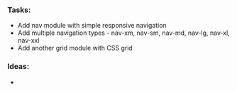 ### Tasks:
- Add nav module with simple responsive navigation
- Add multiple navigation types - nav-xm, nav-sm, nav-md, nav-lg, nav-xl, nav-xxl
- Add another grid module with CSS grid

### Ideas:
- 
